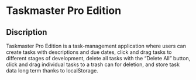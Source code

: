 # Taskmaster Pro Edition

## Discription 
Taskmaster Pro Edition is a task-management application where users can create tasks with descriptions and due dates, click and drag tasks to different stages of development, delete all tasks with the “Delete All” button, click and drag individual tasks to a trash can for deletion, and store task data long term thanks to localStorage.
